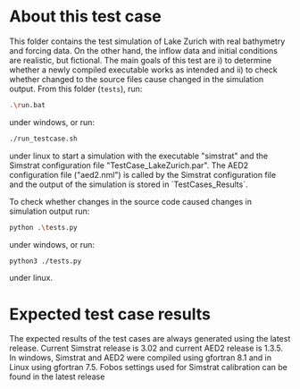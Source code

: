 # About this test case
This folder contains the test simulation of Lake Zurich with real bathymetry and forcing data. On the other hand, the inflow data and initial conditions are realistic, but fictional. The main goals of this test are i) to determine whether
a newly compiled executable works as intended and ii) to check whether changed to the source files cause changed in the simulation output.
From this folder (`tests`), run:

~~~bash
.\run.bat
~~~

under windows, or run:

~~~bash
./run_testcase.sh
~~~

under linux to start a simulation with the executable "simstrat" and the Simstrat configuration file "TestCase_LakeZurich.par". The AED2 configuration file ("aed2.nml") is called by the Simstrat configuration file and the output of the simulation is stored in ´TestCases_Results´.

To check whether changes in the source code caused changes in simulation output run:

~~~bash
python .\tests.py
~~~

under windows, or run:

~~~bash
python3 ./tests.py
~~~

under linux.

# Expected test case results

The expected results of the test cases are always generated using the latest release. Current Simstrat release is 3.02 and current AED2 release is 1.3.5. In windows, Simstrat and AED2 were compiled using gfortran 8.1 and in Linux using gfortran 7.5.
Fobos settings used for Simstrat calibration can be found in the latest release